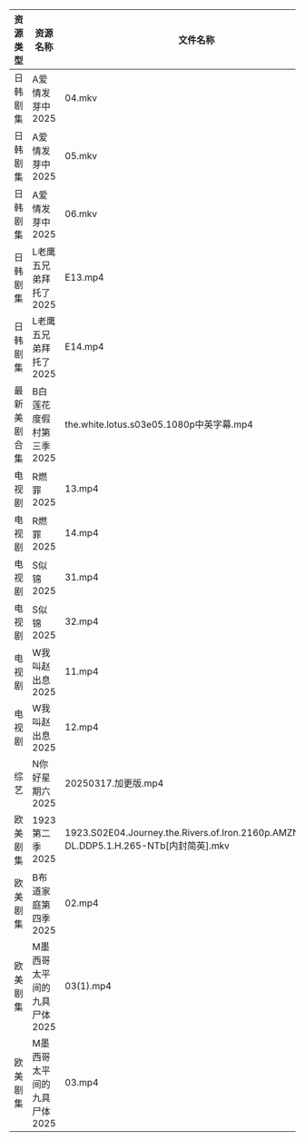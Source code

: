 | 资源类型   | 资源名称             | 文件名称                                                                                | 分享链接                                 | 更新时间                |
| ------ | ---------------- | ----------------------------------------------------------------------------------- | ------------------------------------ | ------------------- |
| 日韩剧集   | A爱情发芽中2025       | 04.mkv                                                                              | https://pan.quark.cn/s/f8732bec2f63  | 2025-03-17 01:21:03 |
| 日韩剧集   | A爱情发芽中2025       | 05.mkv                                                                              | https://pan.quark.cn/s/f8732bec2f63  | 2025-03-17 01:21:00 |
| 日韩剧集   | A爱情发芽中2025       | 06.mkv                                                                              | https://pan.quark.cn/s/f8732bec2f63  | 2025-03-17 01:21:07 |
| 日韩剧集   | L老鹰五兄弟拜托了2025    | E13.mp4                                                                             | https://pan.quark.cn/s/4fa535887d45  | 2025-03-17 16:24:32 |
| 日韩剧集   | L老鹰五兄弟拜托了2025    | E14.mp4                                                                             | https://pan.quark.cn/s/4fa535887d45  | 2025-03-17 16:24:29 |
| 最新美剧合集 | B白莲花度假村第三季2025   | the.white.lotus.s03e05.1080p中英字幕.mp4                                                | https://www.alipan.com/s/MAyXVUFKTrn | 2025-03-17 14:05:24 |
| 电视剧    | R燃罪2025          | 13.mp4                                                                              | https://www.alipan.com/s/R1VTj12mT2c | 2025-03-17 19:07:24 |
| 电视剧    | R燃罪2025          | 14.mp4                                                                              | https://www.alipan.com/s/R1VTj12mT2c | 2025-03-17 19:07:24 |
| 电视剧    | S似锦2025          | 31.mp4                                                                              | https://www.alipan.com/s/VMdivamJ5t3 | 2025-03-17 00:07:38 |
| 电视剧    | S似锦2025          | 32.mp4                                                                              | https://www.alipan.com/s/VMdivamJ5t3 | 2025-03-17 00:07:37 |
| 电视剧    | W我叫赵出息2025       | 11.mp4                                                                              | https://www.alipan.com/s/eJE8EhtETs6 | 2025-03-17 19:07:44 |
| 电视剧    | W我叫赵出息2025       | 12.mp4                                                                              | https://www.alipan.com/s/eJE8EhtETs6 | 2025-03-17 19:07:44 |
| 综艺     | N你好星期六2025       | 20250317.加更版.mp4                                                                    | https://www.alipan.com/s/nvuMvPrHLGa | 2025-03-17 13:08:48 |
| 欧美剧集   | 1923第二季2025      | 1923.S02E04.Journey.the.Rivers.of.Iron.2160p.AMZN.WEB-DL.DDP5.1.H.265-NTb[内封简英].mkv | https://pan.quark.cn/s/8367dde325d9  | 2025-03-17 01:20:14 |
| 欧美剧集   | B布道家庭第四季2025     | 02.mp4                                                                              | https://pan.quark.cn/s/afa4c19fef54  | 2025-03-17 16:21:27 |
| 欧美剧集   | M墨西哥太平间的九具尸体2025 | 03(1).mp4                                                                           | https://pan.quark.cn/s/0859e6171b16  | 2025-03-17 16:24:49 |
| 欧美剧集   | M墨西哥太平间的九具尸体2025 | 03.mp4                                                                              | https://pan.quark.cn/s/0859e6171b16  | 2025-03-17 01:24:57 |
